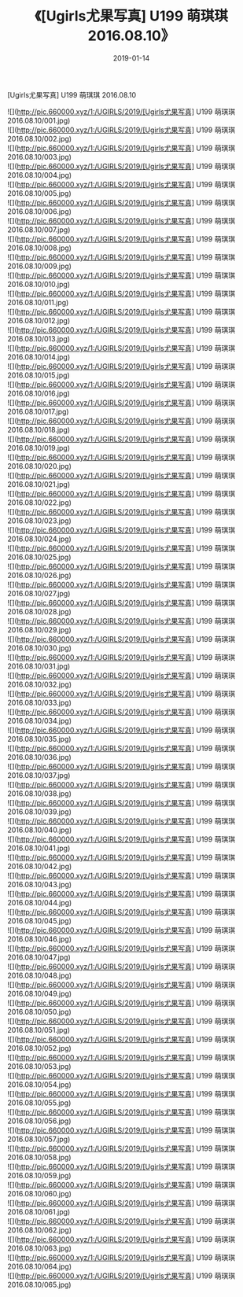 ﻿---
layout: post
title:  《[Ugirls尤果写真] U199 萌琪琪 2016.08.10》
date:   2019-01-14
img: http://pic.660000.xyz/1:/UGIRLS/2019/[Ugirls尤果写真] U199 萌琪琪 2016.08.10/000.jpg
categories: [美女, 清纯, 唯美]
---

[Ugirls尤果写真] U199 萌琪琪 2016.08.10

 ![](http://pic.660000.xyz/1:/UGIRLS/2019/[Ugirls尤果写真] U199 萌琪琪 2016.08.10/001.jpg) <br>![](http://pic.660000.xyz/1:/UGIRLS/2019/[Ugirls尤果写真] U199 萌琪琪 2016.08.10/002.jpg) <br>![](http://pic.660000.xyz/1:/UGIRLS/2019/[Ugirls尤果写真] U199 萌琪琪 2016.08.10/003.jpg) <br>![](http://pic.660000.xyz/1:/UGIRLS/2019/[Ugirls尤果写真] U199 萌琪琪 2016.08.10/004.jpg) <br>![](http://pic.660000.xyz/1:/UGIRLS/2019/[Ugirls尤果写真] U199 萌琪琪 2016.08.10/005.jpg) <br>![](http://pic.660000.xyz/1:/UGIRLS/2019/[Ugirls尤果写真] U199 萌琪琪 2016.08.10/006.jpg) <br>![](http://pic.660000.xyz/1:/UGIRLS/2019/[Ugirls尤果写真] U199 萌琪琪 2016.08.10/007.jpg) <br>![](http://pic.660000.xyz/1:/UGIRLS/2019/[Ugirls尤果写真] U199 萌琪琪 2016.08.10/008.jpg) <br>![](http://pic.660000.xyz/1:/UGIRLS/2019/[Ugirls尤果写真] U199 萌琪琪 2016.08.10/009.jpg) <br>![](http://pic.660000.xyz/1:/UGIRLS/2019/[Ugirls尤果写真] U199 萌琪琪 2016.08.10/010.jpg) <br>![](http://pic.660000.xyz/1:/UGIRLS/2019/[Ugirls尤果写真] U199 萌琪琪 2016.08.10/011.jpg) <br>![](http://pic.660000.xyz/1:/UGIRLS/2019/[Ugirls尤果写真] U199 萌琪琪 2016.08.10/012.jpg) <br>![](http://pic.660000.xyz/1:/UGIRLS/2019/[Ugirls尤果写真] U199 萌琪琪 2016.08.10/013.jpg) <br>![](http://pic.660000.xyz/1:/UGIRLS/2019/[Ugirls尤果写真] U199 萌琪琪 2016.08.10/014.jpg) <br>![](http://pic.660000.xyz/1:/UGIRLS/2019/[Ugirls尤果写真] U199 萌琪琪 2016.08.10/015.jpg) <br>![](http://pic.660000.xyz/1:/UGIRLS/2019/[Ugirls尤果写真] U199 萌琪琪 2016.08.10/016.jpg) <br>![](http://pic.660000.xyz/1:/UGIRLS/2019/[Ugirls尤果写真] U199 萌琪琪 2016.08.10/017.jpg) <br>![](http://pic.660000.xyz/1:/UGIRLS/2019/[Ugirls尤果写真] U199 萌琪琪 2016.08.10/018.jpg) <br>![](http://pic.660000.xyz/1:/UGIRLS/2019/[Ugirls尤果写真] U199 萌琪琪 2016.08.10/019.jpg) <br>![](http://pic.660000.xyz/1:/UGIRLS/2019/[Ugirls尤果写真] U199 萌琪琪 2016.08.10/020.jpg) <br>![](http://pic.660000.xyz/1:/UGIRLS/2019/[Ugirls尤果写真] U199 萌琪琪 2016.08.10/021.jpg) <br>![](http://pic.660000.xyz/1:/UGIRLS/2019/[Ugirls尤果写真] U199 萌琪琪 2016.08.10/022.jpg) <br>![](http://pic.660000.xyz/1:/UGIRLS/2019/[Ugirls尤果写真] U199 萌琪琪 2016.08.10/023.jpg) <br>![](http://pic.660000.xyz/1:/UGIRLS/2019/[Ugirls尤果写真] U199 萌琪琪 2016.08.10/024.jpg) <br>![](http://pic.660000.xyz/1:/UGIRLS/2019/[Ugirls尤果写真] U199 萌琪琪 2016.08.10/025.jpg) <br>![](http://pic.660000.xyz/1:/UGIRLS/2019/[Ugirls尤果写真] U199 萌琪琪 2016.08.10/026.jpg) <br>![](http://pic.660000.xyz/1:/UGIRLS/2019/[Ugirls尤果写真] U199 萌琪琪 2016.08.10/027.jpg) <br>![](http://pic.660000.xyz/1:/UGIRLS/2019/[Ugirls尤果写真] U199 萌琪琪 2016.08.10/028.jpg) <br>![](http://pic.660000.xyz/1:/UGIRLS/2019/[Ugirls尤果写真] U199 萌琪琪 2016.08.10/029.jpg) <br>![](http://pic.660000.xyz/1:/UGIRLS/2019/[Ugirls尤果写真] U199 萌琪琪 2016.08.10/030.jpg) <br>![](http://pic.660000.xyz/1:/UGIRLS/2019/[Ugirls尤果写真] U199 萌琪琪 2016.08.10/031.jpg) <br>![](http://pic.660000.xyz/1:/UGIRLS/2019/[Ugirls尤果写真] U199 萌琪琪 2016.08.10/032.jpg) <br>![](http://pic.660000.xyz/1:/UGIRLS/2019/[Ugirls尤果写真] U199 萌琪琪 2016.08.10/033.jpg) <br>![](http://pic.660000.xyz/1:/UGIRLS/2019/[Ugirls尤果写真] U199 萌琪琪 2016.08.10/034.jpg) <br>![](http://pic.660000.xyz/1:/UGIRLS/2019/[Ugirls尤果写真] U199 萌琪琪 2016.08.10/035.jpg) <br>![](http://pic.660000.xyz/1:/UGIRLS/2019/[Ugirls尤果写真] U199 萌琪琪 2016.08.10/036.jpg) <br>![](http://pic.660000.xyz/1:/UGIRLS/2019/[Ugirls尤果写真] U199 萌琪琪 2016.08.10/037.jpg) <br>![](http://pic.660000.xyz/1:/UGIRLS/2019/[Ugirls尤果写真] U199 萌琪琪 2016.08.10/038.jpg) <br>![](http://pic.660000.xyz/1:/UGIRLS/2019/[Ugirls尤果写真] U199 萌琪琪 2016.08.10/039.jpg) <br>![](http://pic.660000.xyz/1:/UGIRLS/2019/[Ugirls尤果写真] U199 萌琪琪 2016.08.10/040.jpg) <br>![](http://pic.660000.xyz/1:/UGIRLS/2019/[Ugirls尤果写真] U199 萌琪琪 2016.08.10/041.jpg) <br>![](http://pic.660000.xyz/1:/UGIRLS/2019/[Ugirls尤果写真] U199 萌琪琪 2016.08.10/042.jpg) <br>![](http://pic.660000.xyz/1:/UGIRLS/2019/[Ugirls尤果写真] U199 萌琪琪 2016.08.10/043.jpg) <br>![](http://pic.660000.xyz/1:/UGIRLS/2019/[Ugirls尤果写真] U199 萌琪琪 2016.08.10/044.jpg) <br>![](http://pic.660000.xyz/1:/UGIRLS/2019/[Ugirls尤果写真] U199 萌琪琪 2016.08.10/045.jpg) <br>![](http://pic.660000.xyz/1:/UGIRLS/2019/[Ugirls尤果写真] U199 萌琪琪 2016.08.10/046.jpg) <br>![](http://pic.660000.xyz/1:/UGIRLS/2019/[Ugirls尤果写真] U199 萌琪琪 2016.08.10/047.jpg) <br>![](http://pic.660000.xyz/1:/UGIRLS/2019/[Ugirls尤果写真] U199 萌琪琪 2016.08.10/048.jpg) <br>![](http://pic.660000.xyz/1:/UGIRLS/2019/[Ugirls尤果写真] U199 萌琪琪 2016.08.10/049.jpg) <br>![](http://pic.660000.xyz/1:/UGIRLS/2019/[Ugirls尤果写真] U199 萌琪琪 2016.08.10/050.jpg) <br>![](http://pic.660000.xyz/1:/UGIRLS/2019/[Ugirls尤果写真] U199 萌琪琪 2016.08.10/051.jpg) <br>![](http://pic.660000.xyz/1:/UGIRLS/2019/[Ugirls尤果写真] U199 萌琪琪 2016.08.10/052.jpg) <br>![](http://pic.660000.xyz/1:/UGIRLS/2019/[Ugirls尤果写真] U199 萌琪琪 2016.08.10/053.jpg) <br>![](http://pic.660000.xyz/1:/UGIRLS/2019/[Ugirls尤果写真] U199 萌琪琪 2016.08.10/054.jpg) <br>![](http://pic.660000.xyz/1:/UGIRLS/2019/[Ugirls尤果写真] U199 萌琪琪 2016.08.10/055.jpg) <br>![](http://pic.660000.xyz/1:/UGIRLS/2019/[Ugirls尤果写真] U199 萌琪琪 2016.08.10/056.jpg) <br>![](http://pic.660000.xyz/1:/UGIRLS/2019/[Ugirls尤果写真] U199 萌琪琪 2016.08.10/057.jpg) <br>![](http://pic.660000.xyz/1:/UGIRLS/2019/[Ugirls尤果写真] U199 萌琪琪 2016.08.10/058.jpg) <br>![](http://pic.660000.xyz/1:/UGIRLS/2019/[Ugirls尤果写真] U199 萌琪琪 2016.08.10/059.jpg) <br>![](http://pic.660000.xyz/1:/UGIRLS/2019/[Ugirls尤果写真] U199 萌琪琪 2016.08.10/060.jpg) <br>![](http://pic.660000.xyz/1:/UGIRLS/2019/[Ugirls尤果写真] U199 萌琪琪 2016.08.10/061.jpg) <br>![](http://pic.660000.xyz/1:/UGIRLS/2019/[Ugirls尤果写真] U199 萌琪琪 2016.08.10/062.jpg) <br>![](http://pic.660000.xyz/1:/UGIRLS/2019/[Ugirls尤果写真] U199 萌琪琪 2016.08.10/063.jpg) <br>![](http://pic.660000.xyz/1:/UGIRLS/2019/[Ugirls尤果写真] U199 萌琪琪 2016.08.10/064.jpg) <br>![](http://pic.660000.xyz/1:/UGIRLS/2019/[Ugirls尤果写真] U199 萌琪琪 2016.08.10/065.jpg) <br>